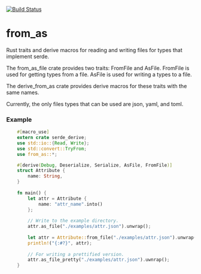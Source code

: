 [![Build Status](https://travis-ci.com/sreeise/from_as.svg?branch=master)](https://travis-ci.com/sreeise/from_as)

# from_as
Rust traits and derive macros for reading and writing files for types that implement serde.

The from_as_file crate provides two traits: FromFile and AsFile. FromFile is used for getting
types from a file. AsFile is used for writing a types to a file.

The derive_from_as crate provides derive macros for these traits with the same names.

Currently, the only files types that can be used are json, yaml, and toml. 

### Example

```rust
    #[macro_use]
    extern crate serde_derive;
    use std::io::{Read, Write};
    use std::convert::TryFrom;
    use from_as::*;

    #[derive(Debug, Deserialize, Serialize, AsFile, FromFile)]
    struct Attribute {
        name: String,
    }
    
    fn main() {
        let attr = Attribute { 
            name: "attr_name".into()
        };
        
        // Write to the example directory.
        attr.as_file("./examples/attr.json").unwrap();
        
        let attr = Attribute::from_file("./examples/attr.json").unwrap();
        println!("{:#?}", attr);
        
        // For writing a prettified version.
        attr.as_file_pretty("./examples/attr.json").uwnrap();
    }
```
